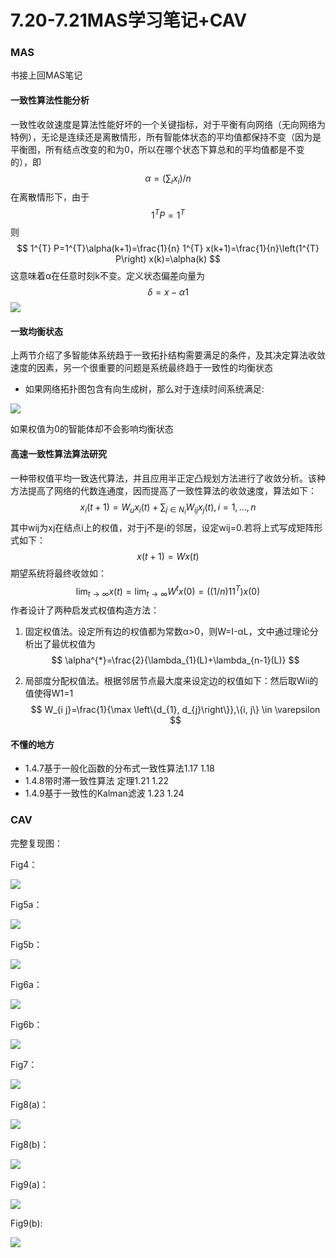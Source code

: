 # 7.20-7.21MAS学习笔记+CAV

### MAS

书接上回MAS笔记

#### 一致性算法性能分析

一致性收敛速度是算法性能好坏的一个关键指标，对于平衡有向网络（无向网络为特例），无论是连续还是离散情形，所有智能体状态的平均值都保持不变（因为是平衡图，所有结点改变的和为0，所以在哪个状态下算总和的平均值都是不变的），即
$$
\alpha=\left(\sum_{i} x_{i}\right) / n
$$
在离散情形下，由于
$$
1^{T} P=1^{T}
$$
则
$$
1^{T} P=1^{T}\alpha(k+1)=\frac{1}{n} 1^{T} x(k+1)=\frac{1}{n}\left(1^{T} P\right) x(k)=\alpha(k)
$$
这意味着α在任意时刻k不变。定义状态偏差向量为
$$
\delta=x-\alpha 1
$$
![](https://ccd123.oss-cn-guangzhou.aliyuncs.com/img/20220720151243.png)

#### 一致均衡状态

上两节介绍了多智能体系统趋于一致拓扑结构需要满足的条件，及其决定算法收敛速度的因素，另一个很重要的问题是系统最终趋于一致性的均衡状态

- 如果网络拓扑图包含有向生成树，那么对于连续时间系统满足:

![](https://ccd123.oss-cn-guangzhou.aliyuncs.com/img/20220720152438.png)

如果权值为0的智能体却不会影响均衡状态

#### 高速一致性算法算法研究

一种带权值平均一致迭代算法，并且应用半正定凸规划方法进行了收敛分析。该种方法提高了网络的代数连通度，因而提高了一致性算法的收敛速度，算法如下：
$$
x_{i}(t+1)=W_{u} x_{i}(t)+\sum_{j \in N_{i}} W_{i j} x_{j}(t), i=1, \ldots, n
$$
其中wij为xj在结点i上的权值，对于j不是i的邻居，设定wij=0.若将上式写成矩阵形式如下：
$$
x(t+1)=W x(t)
$$
期望系统将最终收敛如：
$$
\lim _{t \rightarrow \infty} x(t)=\lim _{t \rightarrow \infty} W^{t} x(0)=\left((1 / n) 11^{T}\right) x(0)
$$
作者设计了两种启发式权值构造方法：

1. 固定权值法。设定所有边的权值都为常数α>0，则W=I-αL，文中通过理论分析出了最优权值为
   $$
   \alpha^{*}=\frac{2}{\lambda_{1}(L)+\lambda_{n-1}(L)}
   $$
   
2. 局部度分配权值法。根据邻居节点最大度来设定边的权值如下：然后取Wii的值使得W1=1
   $$
   W_{i j}=\frac{1}{\max \left\{d_{1}, d_{j}\right\}},\{i, j\} \in \varepsilon
   $$
   

#### 不懂的地方

- 1.4.7基于一般化函数的分布式一致性算法1.17 1.18
- 1.4.8带时滞一致性算法  定理1.21 1.22
- 1.4.9基于一致性的Kalman滤波 1.23 1.24





### CAV

完整复现图：

Fig4：

![](./Fig4.gif)

Fig5a：

![](./Fig5(a).gif)

Fig5b：

![](./Fig5(b).gif)

Fig6a：

![](./Fig6(a).gif)

Fig6b：

![](./Fig6(b).gif)

Fig7：

![](./Fig7.gif)

Fig8(a)：

![](./Fig8(a).gif)

Fig8(b)：

![](./Fig8(b).gif)

Fig9(a)：

![](./Fig9(a).gif)

Fig9(b):

![](./Fig9(b).gif)
